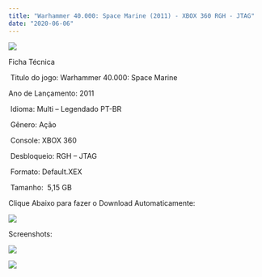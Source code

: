 ```yaml
---
title: "Warhammer 40.000: Space Marine (2011) - XBOX 360 RGH - JTAG"
date: "2020-06-06"
---
```


[![](https://1.bp.blogspot.com/--2BUP6q-Zig/XtwUfu7wWYI/AAAAAAAAKfk/dLo7WdqwzLYp61PR5R8qZi2SyGsHQcd6QCK4BGAsYHg/s320/Warhammer_40000__590214e7e4043.jpg)](https://1.bp.blogspot.com/--2BUP6q-Zig/XtwUfu7wWYI/AAAAAAAAKfk/dLo7WdqwzLYp61PR5R8qZi2SyGsHQcd6QCK4BGAsYHg/s904/Warhammer_40000__590214e7e4043.jpg)

Ficha Técnica

 Titulo do jogo: Warhammer 40.000: Space Marine

Ano de Lançamento: 2011 

 Idioma: Multi – Legendado PT-BR

 Gênero: Ação 

 Console: XBOX 360

 Desbloqueio: RGH – JTAG

 Formato: Default.XEX

 Tamanho:  5,15 GB

Clique Abaixo para fazer o Download Automaticamente:

[![](https://1.bp.blogspot.com/-eNerQjlxWXg/Xsyoy1YwxPI/AAAAAAAAG8o/qs-0XGNQDR4jSn0uGinE3EzKZZ6GoZnEACPcBGAYYCw/s1600/LINK1.png)](https://zee.gl/kbDU)

Screenshots:

[![](https://1.bp.blogspot.com/-yjLbPh_35VY/XtwUgAdrSlI/AAAAAAAAKfo/bklAr287uLspBQqmTUFTabyIbXosk_jTgCK4BGAsYHg/w400-h225/warhammer40_000_255724b.jpg)](https://1.bp.blogspot.com/-yjLbPh_35VY/XtwUgAdrSlI/AAAAAAAAKfo/bklAr287uLspBQqmTUFTabyIbXosk_jTgCK4BGAsYHg/s1920/warhammer40_000_255724b.jpg)

[![](https://1.bp.blogspot.com/--QXLzR8GmTk/XtwUe-iFFcI/AAAAAAAAKfg/ab8gPwZQENAZ9oXyh9gw3W1jq8MjqRQKQCK4BGAsYHg/w400-h225/maxresdefault.jpg)](https://1.bp.blogspot.com/--QXLzR8GmTk/XtwUe-iFFcI/AAAAAAAAKfg/ab8gPwZQENAZ9oXyh9gw3W1jq8MjqRQKQCK4BGAsYHg/s1280/maxresdefault.jpg)
